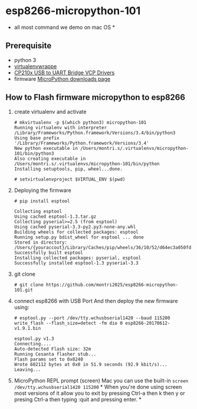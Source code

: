 # esp8266-micropython-101
* all most command we demo on mac OS *

## Prerequisite
  - python 3
  - [virtualenvwrappe](http://virtualenvwrapper.readthedocs.io)
  - [CP210x USB to UART Bridge VCP Drivers](http://www.silabs.com/products/development-tools/software/usb-to-uart-bridge-vcp-drivers)
  - firmware [MicroPython downloads page](http://micropython.org/download#esp8266)
## How to Flash firmware micropython to esp8266
1. create virtualenv and activate

    ```
    # mkvirtualenv -p $(which python3) micropython-101
    Running virtualenv with interpreter /Library/Frameworks/Python.framework/Versions/3.4/bin/python3
    Using base prefix '/Library/Frameworks/Python.framework/Versions/3.4'
    New python executable in /Users/montri.s/.virtualenvs/micropython-101/bin/python3
    Also creating executable in /Users/montri.s/.virtualenvs/micropython-101/bin/python
    Installing setuptools, pip, wheel...done.

    # setvirtualenvproject $VIRTUAL_ENV $(pwd)
    ```
2. Deploying the firmware

   ```  
   # pip install esptool

   Collecting esptool
   Using cached esptool-1.3.tar.gz
   Collecting pyserial>=2.5 (from esptool)
   Using cached pyserial-3.3-py2.py3-none-any.whl
   Building wheels for collected packages: esptool
   Running setup.py bdist_wheel for esptool ... done
   Stored in directory: /Users/{youraccout}/Library/Caches/pip/wheels/36/10/52/d64ec3a050fdfb8561af3c52958fe514937bfaa6e1e676f084
   Successfully built esptool
   Installing collected packages: pyserial, esptool
   Successfully installed esptool-1.3 pyserial-3.3
   ```

3. git clone

    ```
    # git clone https://github.com/montri2025/esp8266-micropython-101.git
    ```    
4. connect esp8266 with USB Port And then deploy the new firmware using:
    ```
    # esptool.py --port /dev/tty.wchusbserial1420 --baud 115200 write_flash --flash_size=detect -fm dio 0 esp8266-20170612-v1.9.1.bin

    esptool.py v1.3
    Connecting....
    Auto-detected Flash size: 32m
    Running Cesanta flasher stub...
    Flash params set to 0x0240
    Wrote 602112 bytes at 0x0 in 51.9 seconds (92.9 kbit/s)...
    Leaving...
    ```
  5. MicroPython REPL prompt (screen) Mac you can use the built-in
    ```
    screen  /dev/tty.wchusbserial1420 115200
    ```
    * When you're done using screen most versions of it allow you to exit by pressing Ctrl-a then k then y or presing Ctrl-a then typing :quit and pressing enter. *
